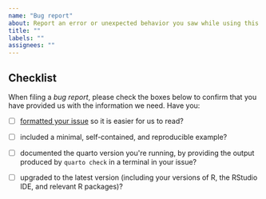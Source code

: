 ```yaml
---
name: "Bug report"
about: Report an error or unexpected behavior you saw while using this package
title: ""
labels: ""
assignees: ""
---
```


<!--
Welcome to the quarto GitHub repo!

We are always happy to hear feedback from our users.

To file a _bug report_, please follow these instructions carefully: <https://yihui.org/issue/#bug-reports>

Also, please complete and keep the checklist below in your issue. This helps you know what to check for opening a good issue report. It also helps know that you've have done the common steps that can solve your potential issue.

At last, if you have posted the same issue elsewhere, please mention it here, with a link to the other issue.

-->

## Checklist

When filing a _bug report_, please check the boxes below to confirm that you have provided us with the information we need. Have you:

- [ ] [formatted your issue](https://yihui.org/issue/#please-format-your-issue-correctly) so it is easier for us to read?

- [ ] included a minimal, self-contained, and reproducible example?

- [ ] documented the quarto version you're running, by providing the output produced by `quarto check` in a terminal in your issue?

- [ ] upgraded to the latest version (including your versions of R, the RStudio IDE, and relevant R packages)?
